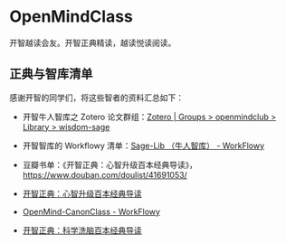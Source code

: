 # OpenMindClass
开智越读会友。开智正典精读，越读悦读阅读。


## 正典与智库清单

感谢开智的同学们，将这些智者的资料汇总如下：

* 开智牛人智库之 Zotero 论文群组：[Zotero | Groups > openmindclub > Library > wisdom-sage](https://www.zotero.org/groups/1568450/openmindclub/items/collectionKey/ZABJPABM)

* 开智智库的 Workflowy 清单：[Sage-Lib （牛人智库） - WorkFlowy](https://workflowy.com/s/HcwO.bemw4XXhsC)


* 豆瓣书单：《开智正典：心智升级百本经典导读》，https://www.douban.com/doulist/41691053/
* [开智正典：心智升级百本经典导读](https://www.douban.com/doulist/41691053/)

* [OpenMind-CanonClass - WorkFlowy](https://workflowy.com/#/f312cac744bc)

* [开智正典：科学洗脑百本经典导读](https://mp.weixin.qq.com/s?__biz=MzA4ODM4ODQ3MQ==&mid=400076417&idx=1&sn=9a4213a1ca1feca712b19b37637d3807#rd)
